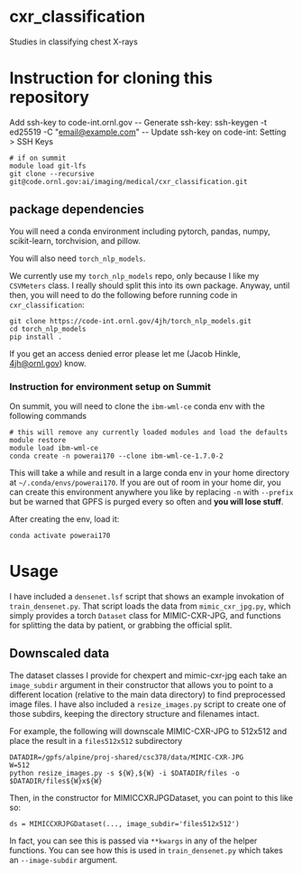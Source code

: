 # cxr_classification

Studies in classifying chest X-rays

# Instruction for cloning this repository
Add ssh-key to code-int.ornl.gov 
  -- Generate ssh-key: ssh-keygen -t ed25519 -C "email@example.com"
  -- Update ssh-key on code-int: Setting > SSH Keys
```
# if on summit
module load git-lfs
git clone --recursive git@code.ornl.gov:ai/imaging/medical/cxr_classification.git 
```
## package dependencies

You will need a conda environment including pytorch, pandas, numpy,
scikit-learn, torchvision, and pillow.

You will also need `torch_nlp_models`.

We currently use my `torch_nlp_models` repo, only because I like my `CSVMeters`
class. I really should split this into its own package. Anyway, until then, you
will need to do the following before running code in `cxr_classification`:
```
git clone https://code-int.ornl.gov/4jh/torch_nlp_models.git
cd torch_nlp_models
pip install .
```
If you get an access denied error please let me (Jacob Hinkle, 4jh@ornl.gov) know.

### Instruction for environment setup on Summit

On summit, you will need to clone the `ibm-wml-ce` conda env with the following
commands

```
# this will remove any currently loaded modules and load the defaults
module restore
module load ibm-wml-ce
conda create -n powerai170 --clone ibm-wml-ce-1.7.0-2
```
This will take a while and result in a large conda env in your home directory at
`~/.conda/envs/powerai170`. If you are out of room in your home dir, you can
create this environment anywhere you like by replacing `-n` with `--prefix` but
be warned that GPFS is purged every so often and **you will lose stuff**.

After creating the env, load it:
```
conda activate powerai170
```


# Usage

I have included a `densenet.lsf` script that shows an example invokation of
`train_densenet.py`. That script loads the data from `mimic_cxr_jpg.py`, which
simply provides a torch `Dataset` class for MIMIC-CXR-JPG, and functions for
splitting the data by patient, or grabbing the official split.

## Downscaled data

The dataset classes I provide for chexpert and mimic-cxr-jpg each take an
`image_subdir` argument in their constructor that allows you to point to a
different location (relative to the main data directory) to find preprocessed
image files. I have also included a `resize_images.py` script to create one of
those subdirs, keeping the directory structure and filenames intact.

For example, the following will downscale MIMIC-CXR-JPG to 512x512 and place the
result in a `files512x512` subdirectory
```
DATADIR=/gpfs/alpine/proj-shared/csc378/data/MIMIC-CXR-JPG
W=512
python resize_images.py -s ${W},${W} -i $DATADIR/files -o $DATADIR/files${W}x${W}
```
Then, in the constructor for MIMICCXRJPGDataset, you can point to this like so:
```
ds = MIMICCXRJPGDataset(..., image_subdir='files512x512')
```
In fact, you can see this is passed via `**kwargs` in any of the helper
functions. You can see how this is used in `train_densenet.py` which takes an
`--image-subdir` argument.
